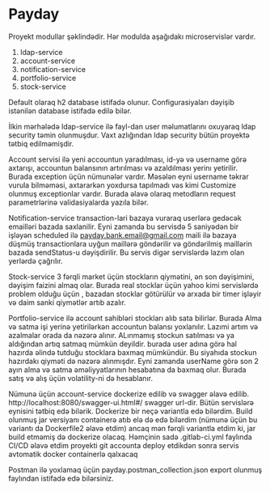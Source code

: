 # Payday

Proyekt modullar şəklindədir. Hər modulda aşağıdakı microservislər vardır.
1. ldap-service
2. account-service
3. notification-service
4. portfolio-service
5. stock-service

Default olaraq h2 database istifadə olunur. Configurasiyaları dəyişib istənilən database istifadə edilə bilər.

İlkin mərhələdə ldap-service ilə fayl-dan user məlumatlarını oxuyaraq ldap security təmin olunmuşdur.
Vaxt azlığından ldap security bütün proyektə tətbiq edilməmişdir.

Account servisi ilə yeni accountun yaradılması, id-yə və username görə axtarışı,
accountun balansının artırılması və azaldılması yerinı yetirilir. Burada exception üçün nümunələr vardır.
Məsələn eyni username təkrar vurula bilməməsi, axtararkən yoxdursa tapılmadı vəs kimi Customize olunmuş exceptionlar vardır.
Burada əlavə olaraq metodların request parametrlərinə validasiyalarda yazıla bilər.

Notification-service  transaction-lari bazaya vuraraq userlərə gedəcək emailləri bazada saxlanilir. Eyni zamanda bu servisdə 5 saniyədən bir işləyən scheduled ilə payday.bank.email@gmail.com maili ilə bazaya düşmüş transactionlara uyğun maillərə göndərilir və göndərilmiş maillərin bazada sendStatus-u dəyişdirilir.
Bu servis digər servislərdə lazım olan yerlərdə çağrılır.

Stock-service  3 fərqli market üçün stockların qiymətini, ən son dəyişimini, dəyişim faizini almaq olar.
Burada  real stocklar üçün yahoo kimi servislərdə problem olduğu üçün ,  bazadan stocklar götürülür və arxada bir timer işləyir və daim sanki qiymətlər artıb azalır.

Portfolio-service ilə account sahibləri stockları alıb sata bilirlər. Burada Alma və satma işi yerinə yetirilərkən accountun balansı yoxlanılır. 
Lazımi artım və azalmalar orada da nəzərə alınır. ALınmamış stockun satılması və ya aldığından artıq satmaq mümkün deyildir.
burada user adına görə hal hazırda əlində tutduğu stocklara baxmaq mümkündür. Bu siyahıda stockun hazırdakı qiyməti də nəzərə alınmışdır.
Eyni zamanda userName görə son 2 ayın alma və satma əməliyyatlarının  hesabatına da baxmaq olur. Burada satış və alış üçün volatility-ni də hesablanır.

Nümunə üçün account-service dockerize edilib və swagger əlavə edilib. http://localhost:8080/swagger-ui.html#/ swagger url-dir. Bütün servislərə eynisini tətbiq edə bilərik. Dockerize bir neçə variantla edə bilərdim. Build olunmuş jar versiyanı containerə atıb elə də edə bilərdim (nümunə üçün bu variantı da Dockerfile2 əlavə etdim) ancaq mən fərqli variantla etdim ki, jar build etməmiş də dockerize olacaq.
Həmçinin sadə .gitlab-ci.yml faylında CI/CD əlavə etdim proyekti git accounta deploy etdikdən sonra servis avtomatik docker containerlə qalxacaq 

Postman ilə yoxlamaq üçün payday.postman_collection.json export olunmuş faylından istifadə edə bilərsiniz.
